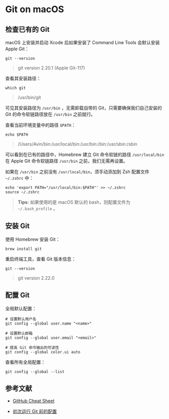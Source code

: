 # Git on macOS

## 检查已有的 Git

macOS 上安装并启动 Xcode 后如果安装了 Command Line Tools 会默认安装 Apple Git：

```shell
git --version
```

> git version 2.20.1 (Apple Git-117)

查看其安装路径：

```shell
which git
```

> /usr/bin/git

可见其安装路径为 `/usr/bin` ，无需卸载自带的 Git，只需要确保我们自己安装的 Git 的命令软链路径放在 `/usr/bin` 之前就行。

查看当前环境变量中的路径 `$PATH`：

```shell
echo $PATH
```

> /Users/Avin/bin:/usr/local/bin:/usr/bin:/bin:/usr/sbin:/sbin

可以看到在已有的路径中，Homebrew 建立 Git 命令软链的路径 `/usr/local/bin` 在 Apple Git 命令软链路径 `/usr/bin` 之前，我们无需再设置。

如果在 `/usr/bin` 之前没有 `/usr/local/bin`，须手动添加到 Zsh 配置文件 `~/.zshrc` 中：

```shell
echo 'export PATH="/usr/local/bin:$PATH"' >> ~/.zshrc
source ~/.zshrc
```

> **Tips:** 如果使用的是 macOS 默认的 bash，则配置文件为 `~/.bash_profile` 。

## 安装 Git

使用 Homebrew 安装 Git：

```shell
brew install git
```

重启终端工具，查看 Git 版本信息：

```shell
git --version
```

> git version 2.22.0

## 配置 Git

全局默认配置：

```shell
# 设置默认用户名
git config --global user.name "<name>"

# 设置默认邮箱
git config --global user.email "<email>"

# 提高 Git 命令输出的可读性
git config --global color.ui auto
```

查看所有全局配置：

```shell
git config --global --list
```

## 参考文献

- [GitHub Cheat Sheet](https://services.github.com/on-demand/downloads/github-git-cheat-sheet.pdf)

- [初次运行 Git 前的配置](https://git-scm.com/book/zh/v2/%E8%B5%B7%E6%AD%A5-%E5%88%9D%E6%AC%A1%E8%BF%90%E8%A1%8C-Git-%E5%89%8D%E7%9A%84%E9%85%8D%E7%BD%AE)

